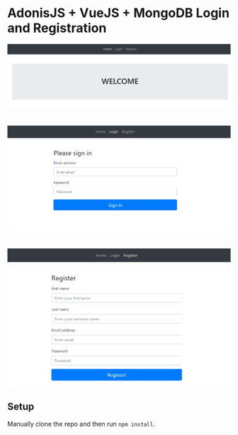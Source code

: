 # AdonisJS + VueJS + MongoDB Login and Registration

![VueJS Todo](../screenshots/vue-login1.PNG)
#
![VueJS Todo](../screenshots/vue-login2.PNG)
#
![VueJS Todo](../screenshots/vue-login3.PNG)


## Setup

Manually clone the repo and then run `npm install`.